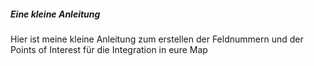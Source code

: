 ##### Eine kleine Anleitung

Hier ist meine kleine Anleitung zum erstellen der Feldnummern und der Points of Interest für die Integration in eure Map